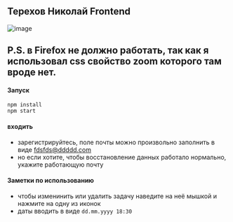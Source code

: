## Терехов Николай Frontend
![image](https://user-images.githubusercontent.com/45039069/119259160-a1af9900-bbd5-11eb-8f17-0d03ccafea37.png)

## P.S. в Firefox не должно работать, так как я использовал css свойство zoom которого там вроде нет.

#### Запуск
```
npm install
npm start
```

#### входить
- зарегистрируйтесь, поле почты можно произвольно заполнить в виде fdsfds@ddddd.com
- но если хотите, чтобы восстановление данных работало нормально, укажите работающую почту 

#### Заметки по использованию
- чтобы изменинить или удалить задачу наведите на неё мышкой и нажмите на одну из иконок
- даты вводить в виде `dd.mm.yyyy 18:30`
